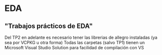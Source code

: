 # EDA
## "Trabajos prácticos de EDA"
Del TP2 en adelante es necesario tener las librerias de allegro instaladas (ya sea por VCPKG u otra forma)
Todas las carpetas (salvo TP1) tienen un Microsoft Visual Studio Solution para facilidad de compilación con VS
